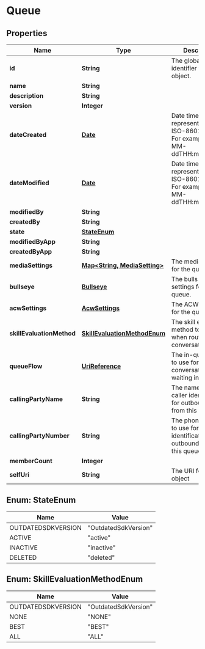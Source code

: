 
# Queue

## Properties
Name | Type | Description | Notes
------------ | ------------- | ------------- | -------------
**id** | **String** | The globally unique identifier for the object. |  [optional]
**name** | **String** |  |  [optional]
**description** | **String** |  |  [optional]
**version** | **Integer** |  |  [optional]
**dateCreated** | [**Date**](Date.md) | Date time is represented as an ISO-8601 string. For example: yyyy-MM-ddTHH:mm:ss.SSSZ |  [optional]
**dateModified** | [**Date**](Date.md) | Date time is represented as an ISO-8601 string. For example: yyyy-MM-ddTHH:mm:ss.SSSZ |  [optional]
**modifiedBy** | **String** |  |  [optional]
**createdBy** | **String** |  |  [optional]
**state** | [**StateEnum**](#StateEnum) |  |  [optional]
**modifiedByApp** | **String** |  |  [optional]
**createdByApp** | **String** |  |  [optional]
**mediaSettings** | [**Map&lt;String, MediaSetting&gt;**](MediaSetting.md) | The media settings for the queue. | 
**bullseye** | [**Bullseye**](Bullseye.md) | The bulls-eye settings for the queue. |  [optional]
**acwSettings** | [**AcwSettings**](AcwSettings.md) | The ACW settings for the queue. | 
**skillEvaluationMethod** | [**SkillEvaluationMethodEnum**](#SkillEvaluationMethodEnum) | The skill evaluation method to use when routing conversations. | 
**queueFlow** | [**UriReference**](UriReference.md) | The in-queue flow to use for conversations waiting in queue. |  [optional]
**callingPartyName** | **String** | The name to use for caller identification for outbound calls from this queue. |  [optional]
**callingPartyNumber** | **String** | The phone number to use for caller identification for outbound calls from this queue. |  [optional]
**memberCount** | **Integer** |  |  [optional]
**selfUri** | **String** | The URI for this object |  [optional]


<a name="StateEnum"></a>
## Enum: StateEnum
Name | Value
---- | -----
OUTDATEDSDKVERSION | &quot;OutdatedSdkVersion&quot;
ACTIVE | &quot;active&quot;
INACTIVE | &quot;inactive&quot;
DELETED | &quot;deleted&quot;


<a name="SkillEvaluationMethodEnum"></a>
## Enum: SkillEvaluationMethodEnum
Name | Value
---- | -----
OUTDATEDSDKVERSION | &quot;OutdatedSdkVersion&quot;
NONE | &quot;NONE&quot;
BEST | &quot;BEST&quot;
ALL | &quot;ALL&quot;



